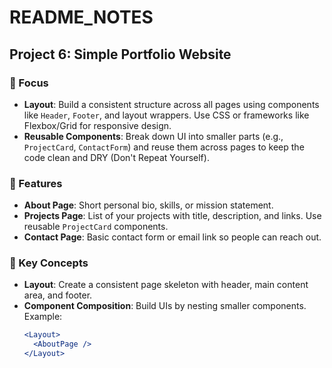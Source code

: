 # README_NOTES

## Project 6: Simple Portfolio Website

### 🧩 Focus
- **Layout**: Build a consistent structure across all pages using components like `Header`, `Footer`, and layout wrappers. Use CSS or frameworks like Flexbox/Grid for responsive design.
- **Reusable Components**: Break down UI into smaller parts (e.g., `ProjectCard`, `ContactForm`) and reuse them across pages to keep the code clean and DRY (Don't Repeat Yourself).

### 📄 Features
- **About Page**: Short personal bio, skills, or mission statement.
- **Projects Page**: List of your projects with title, description, and links. Use reusable `ProjectCard` components.
- **Contact Page**: Basic contact form or email link so people can reach out.

### 🔧 Key Concepts
- **Layout**: Create a consistent page skeleton with header, main content area, and footer.
- **Component Composition**: Build UIs by nesting smaller components. Example:  
  ```jsx
  <Layout>
    <AboutPage />
  </Layout>
